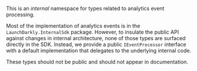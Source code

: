 ﻿
This is an *internal* namespace for types related to analytics event processing.

Most of the implementation of analytics events is in the `LaunchDarkly.InternalSdk` package. However, to insulate the public API against changes in internal architecture, none of those types are surfaced directly in the SDK. Instead, we provide a public `IEventProcessor` interface with a default implementation that delegates to the underlying internal code.

These types should not be public and should not appear in documentation.
